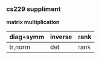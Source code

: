 ### cs229 suppliment

**matrix multiplication**

| diag+symm | inverse | rank |
|:----------|:--------|:-----|
| tr,norm       | det         | rank     |
